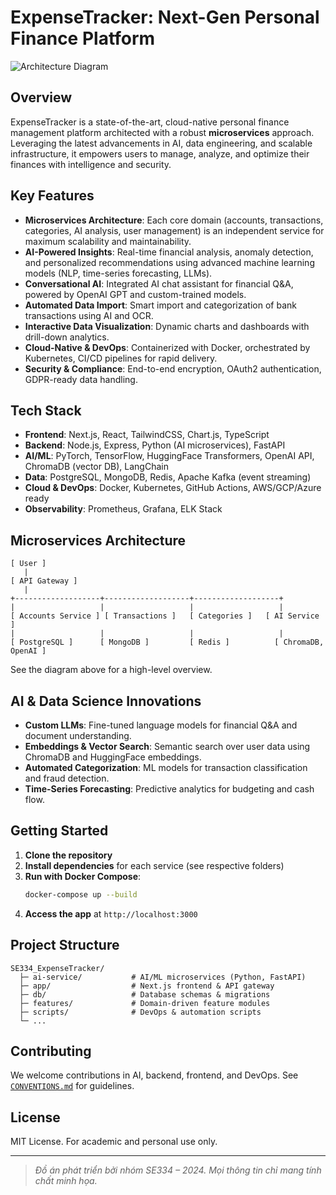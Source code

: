 # ExpenseTracker: Next-Gen Personal Finance Platform

![Architecture Diagram](public/architecture-diagram.png)

## Overview
ExpenseTracker is a state-of-the-art, cloud-native personal finance management platform architected with a robust **microservices** approach. Leveraging the latest advancements in AI, data engineering, and scalable infrastructure, it empowers users to manage, analyze, and optimize their finances with intelligence and security.

## Key Features
- **Microservices Architecture**: Each core domain (accounts, transactions, categories, AI analysis, user management) is an independent service for maximum scalability and maintainability.
- **AI-Powered Insights**: Real-time financial analysis, anomaly detection, and personalized recommendations using advanced machine learning models (NLP, time-series forecasting, LLMs).
- **Conversational AI**: Integrated AI chat assistant for financial Q&A, powered by OpenAI GPT and custom-trained models.
- **Automated Data Import**: Smart import and categorization of bank transactions using AI and OCR.
- **Interactive Data Visualization**: Dynamic charts and dashboards with drill-down analytics.
- **Cloud-Native & DevOps**: Containerized with Docker, orchestrated by Kubernetes, CI/CD pipelines for rapid delivery.
- **Security & Compliance**: End-to-end encryption, OAuth2 authentication, GDPR-ready data handling.

## Tech Stack
- **Frontend**: Next.js, React, TailwindCSS, Chart.js, TypeScript
- **Backend**: Node.js, Express, Python (AI microservices), FastAPI
- **AI/ML**: PyTorch, TensorFlow, HuggingFace Transformers, OpenAI API, ChromaDB (vector DB), LangChain
- **Data**: PostgreSQL, MongoDB, Redis, Apache Kafka (event streaming)
- **Cloud & DevOps**: Docker, Kubernetes, GitHub Actions, AWS/GCP/Azure ready
- **Observability**: Prometheus, Grafana, ELK Stack

## Microservices Architecture
```
[ User ]
   |
[ API Gateway ]
   |
+-------------------+-------------------+-------------------+
|                   |                   |                   |
[ Accounts Service ] [ Transactions ]   [ Categories ]   [ AI Service ]
|                   |                   |                   |
[ PostgreSQL ]      [ MongoDB ]         [ Redis ]          [ ChromaDB, OpenAI ]
```

See the diagram above for a high-level overview.

## AI & Data Science Innovations
- **Custom LLMs**: Fine-tuned language models for financial Q&A and document understanding.
- **Embeddings & Vector Search**: Semantic search over user data using ChromaDB and HuggingFace embeddings.
- **Automated Categorization**: ML models for transaction classification and fraud detection.
- **Time-Series Forecasting**: Predictive analytics for budgeting and cash flow.

## Getting Started
1. **Clone the repository**
2. **Install dependencies** for each service (see respective folders)
3. **Run with Docker Compose**:
   ```bash
   docker-compose up --build
   ```
4. **Access the app** at `http://localhost:3000`

## Project Structure
```
SE334_ExpenseTracker/
  ├─ ai-service/           # AI/ML microservices (Python, FastAPI)
  ├─ app/                  # Next.js frontend & API gateway
  ├─ db/                   # Database schemas & migrations
  ├─ features/             # Domain-driven feature modules
  ├─ scripts/              # DevOps & automation scripts
  └─ ...
```

## Contributing
We welcome contributions in AI, backend, frontend, and DevOps. See [`CONVENTIONS.md`](CONVENTIONS.md) for guidelines.

## License
MIT License. For academic and personal use only.

---
> *Đồ án phát triển bởi nhóm SE334 – 2024. Mọi thông tin chỉ mang tính chất minh họa.*
